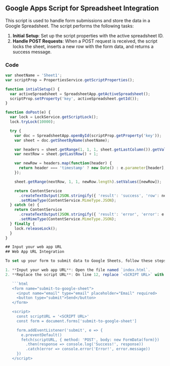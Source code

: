 ## Google Apps Script for Spreadsheet Integration
This script is used to handle form submissions and store the data in a Google Spreadsheet. The script performs the following tasks:

1. **Initial Setup**: Set up the script properties with the active spreadsheet ID.
2. **Handle POST Requests**: When a POST request is received, the script locks the sheet, inserts a new row with the form data, and returns a success message.

### Code

```javascript
var sheetName = 'Sheet1';
var scriptProp = PropertiesService.getScriptProperties();

function intialSetup() {
  var activeSpreadsheet = SpreadsheetApp.getActiveSpreadsheet();
  scriptProp.setProperty('key', activeSpreadsheet.getId());
}

function doPost(e) {
  var lock = LockService.getScriptLock();
  lock.tryLock(10000);

  try {
    var doc = SpreadsheetApp.openById(scriptProp.getProperty('key'));
    var sheet = doc.getSheetByName(sheetName);

    var headers = sheet.getRange(1, 1, 1, sheet.getLastColumn()).getValues()[0];
    var nextRow = sheet.getLastRow() + 1;

    var newRow = headers.map(function(header) {
      return header === 'timestamp' ? new Date() : e.parameter[header];
    });

    sheet.getRange(nextRow, 1, 1, newRow.length).setValues([newRow]);

    return ContentService
      .createTextOutput(JSON.stringify({ 'result': 'success', 'row': nextRow }))
      .setMimeType(ContentService.MimeType.JSON);
  } catch (e) {
    return ContentService
      .createTextOutput(JSON.stringify({ 'result': 'error', 'error': e }))
      .setMimeType(ContentService.MimeType.JSON);
  } finally {
    lock.releaseLock();
  }
}

## Input your web app URL
## Web App URL Integration

To set up your form to submit data to Google Sheets, follow these steps:

1. **Input your web app URL**: Open the file named `index.html`.
2. **Replace the script URL**: On line 12, replace `<SCRIPT URL>` with your script URL:

   ```html
   <form name="submit-to-google-sheet">
     <input name="email" type="email" placeholder="Email" required>
     <button type="submit">Send</button>
   </form>

   <script>
     const scriptURL = '<SCRIPT URL>'
     const form = document.forms['submit-to-google-sheet']

     form.addEventListener('submit', e => {
       e.preventDefault()
       fetch(scriptURL, { method: 'POST', body: new FormData(form)})
         .then(response => console.log('Success!', response))
         .catch(error => console.error('Error!', error.message))
     })
   </script>


